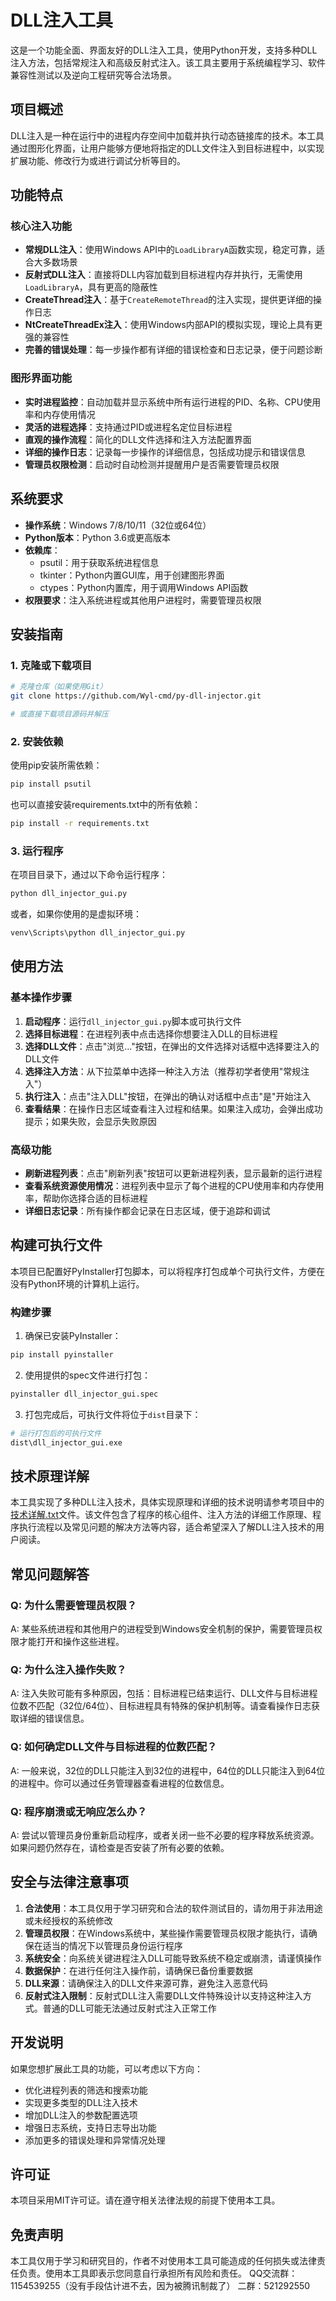# DLL注入工具

这是一个功能全面、界面友好的DLL注入工具，使用Python开发，支持多种DLL注入方法，包括常规注入和高级反射式注入。该工具主要用于系统编程学习、软件兼容性测试以及逆向工程研究等合法场景。

## 项目概述

DLL注入是一种在运行中的进程内存空间中加载并执行动态链接库的技术。本工具通过图形化界面，让用户能够方便地将指定的DLL文件注入到目标进程中，以实现扩展功能、修改行为或进行调试分析等目的。

## 功能特点

### 核心注入功能
- **常规DLL注入**：使用Windows API中的`LoadLibraryA`函数实现，稳定可靠，适合大多数场景
- **反射式DLL注入**：直接将DLL内容加载到目标进程内存并执行，无需使用`LoadLibraryA`，具有更高的隐蔽性
- **CreateThread注入**：基于`CreateRemoteThread`的注入实现，提供更详细的操作日志
- **NtCreateThreadEx注入**：使用Windows内部API的模拟实现，理论上具有更强的兼容性
- **完善的错误处理**：每一步操作都有详细的错误检查和日志记录，便于问题诊断

### 图形界面功能
- **实时进程监控**：自动加载并显示系统中所有运行进程的PID、名称、CPU使用率和内存使用情况
- **灵活的进程选择**：支持通过PID或进程名定位目标进程
- **直观的操作流程**：简化的DLL文件选择和注入方法配置界面
- **详细的操作日志**：记录每一步操作的详细信息，包括成功提示和错误信息
- **管理员权限检测**：启动时自动检测并提醒用户是否需要管理员权限

## 系统要求

- **操作系统**：Windows 7/8/10/11（32位或64位）
- **Python版本**：Python 3.6或更高版本
- **依赖库**：
  - psutil：用于获取系统进程信息
  - tkinter：Python内置GUI库，用于创建图形界面
  - ctypes：Python内置库，用于调用Windows API函数
- **权限要求**：注入系统进程或其他用户进程时，需要管理员权限

## 安装指南

### 1. 克隆或下载项目

```bash
# 克隆仓库（如果使用Git）
git clone https://github.com/Wyl-cmd/py-dll-injector.git

# 或直接下载项目源码并解压
```

### 2. 安装依赖

使用pip安装所需依赖：

```bash
pip install psutil
```

也可以直接安装requirements.txt中的所有依赖：

```bash
pip install -r requirements.txt
```

### 3. 运行程序

在项目目录下，通过以下命令运行程序：

```bash
python dll_injector_gui.py
```

或者，如果你使用的是虚拟环境：

```bash
venv\Scripts\python dll_injector_gui.py
```

## 使用方法

### 基本操作步骤

1. **启动程序**：运行`dll_injector_gui.py`脚本或可执行文件
2. **选择目标进程**：在进程列表中点击选择你想要注入DLL的目标进程
3. **选择DLL文件**：点击"浏览..."按钮，在弹出的文件选择对话框中选择要注入的DLL文件
4. **选择注入方法**：从下拉菜单中选择一种注入方法（推荐初学者使用"常规注入"）
5. **执行注入**：点击"注入DLL"按钮，在弹出的确认对话框中点击"是"开始注入
6. **查看结果**：在操作日志区域查看注入过程和结果。如果注入成功，会弹出成功提示；如果失败，会显示失败原因

### 高级功能

- **刷新进程列表**：点击"刷新列表"按钮可以更新进程列表，显示最新的运行进程
- **查看系统资源使用情况**：进程列表中显示了每个进程的CPU使用率和内存使用率，帮助你选择合适的目标进程
- **详细日志记录**：所有操作都会记录在日志区域，便于追踪和调试

## 构建可执行文件

本项目已配置好PyInstaller打包脚本，可以将程序打包成单个可执行文件，方便在没有Python环境的计算机上运行。

### 构建步骤

1. 确保已安装PyInstaller：

```bash
pip install pyinstaller
```

2. 使用提供的spec文件进行打包：

```bash
pyinstaller dll_injector_gui.spec
```

3. 打包完成后，可执行文件将位于`dist`目录下：

```bash
# 运行打包后的可执行文件
dist\dll_injector_gui.exe
```

## 技术原理详解

本工具实现了多种DLL注入技术，具体实现原理和详细的技术说明请参考项目中的[技术详解.txt](技术详解.txt)文件。该文件包含了程序的核心组件、注入方法的详细工作原理、程序执行流程以及常见问题的解决方法等内容，适合希望深入了解DLL注入技术的用户阅读。

## 常见问题解答

### Q: 为什么需要管理员权限？
A: 某些系统进程和其他用户的进程受到Windows安全机制的保护，需要管理员权限才能打开和操作这些进程。

### Q: 为什么注入操作失败？
A: 注入失败可能有多种原因，包括：目标进程已结束运行、DLL文件与目标进程位数不匹配（32位/64位）、目标进程具有特殊的保护机制等。请查看操作日志获取详细的错误信息。

### Q: 如何确定DLL文件与目标进程的位数匹配？
A: 一般来说，32位的DLL只能注入到32位的进程中，64位的DLL只能注入到64位的进程中。你可以通过任务管理器查看进程的位数信息。

### Q: 程序崩溃或无响应怎么办？
A: 尝试以管理员身份重新启动程序，或者关闭一些不必要的程序释放系统资源。如果问题仍然存在，请检查是否安装了所有必要的依赖。

## 安全与法律注意事项

1. **合法使用**：本工具仅用于学习研究和合法的软件测试目的，请勿用于非法用途或未经授权的系统修改
2. **管理员权限**：在Windows系统中，某些操作需要管理员权限才能执行，请确保在适当的情况下以管理员身份运行程序
3. **系统安全**：向系统关键进程注入DLL可能导致系统不稳定或崩溃，请谨慎操作
4. **数据保护**：在进行任何注入操作前，请确保已备份重要数据
5. **DLL来源**：请确保注入的DLL文件来源可靠，避免注入恶意代码
6. **反射式注入限制**：反射式DLL注入需要DLL文件特殊设计以支持这种注入方式。普通的DLL可能无法通过反射式注入正常工作

## 开发说明

如果您想扩展此工具的功能，可以考虑以下方向：

- 优化进程列表的筛选和搜索功能
- 实现更多类型的DLL注入技术
- 增加DLL注入的参数配置选项
- 增强日志系统，支持日志导出功能
- 添加更多的错误处理和异常情况处理

## 许可证

本项目采用MIT许可证。请在遵守相关法律法规的前提下使用本工具。

## 免责声明

本工具仅用于学习和研究目的，作者不对使用本工具可能造成的任何损失或法律责任负责。使用本工具即表示您同意自行承担所有风险和责任。
QQ交流群：1154539255（没有手段估计进不去，因为被腾讯制裁了）
二群：521292550